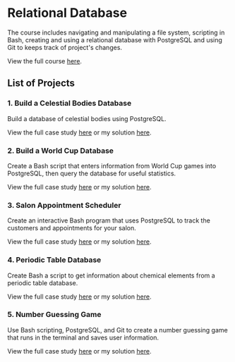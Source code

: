 # Relational Database
The course includes navigating and manipulating a file system, scripting in Bash, creating and using a relational database with PostgreSQL and using Git to keeps track of project's changes.

View the full course [here](https://www.freecodecamp.org/learn/relational-database/).

## List of Projects

### 1. Build a Celestial Bodies Database
Build a database of celestial bodies using PostgreSQL.

View the full case study [here](https://www.freecodecamp.org/learn/relational-database/build-a-celestial-bodies-database-project/build-a-celestial-bodies-database) or my solution [here](./1.%20Celestial%20Bodies%20Database/universe.sql).

### 2. Build a World Cup Database
Create a Bash script that enters information from World Cup games into PostgreSQL, then query the database for useful statistics.

View the full case study [here](https://www.freecodecamp.org/learn/relational-database/build-a-world-cup-database-project/build-a-world-cup-database) or my solution [here](./2.%20World%20Cup%20Database/).

### 3. Salon Appointment Scheduler
Create an interactive Bash program that uses PostgreSQL to track the customers and appointments for your salon.

View the full case study [here](https://www.freecodecamp.org/learn/relational-database/build-a-salon-appointment-scheduler-project/build-a-salon-appointment-scheduler) or my solution [here](./3.%20Salon%20Appointment%20Scheduler/).

### 4. Periodic Table Database
Create Bash a script to get information about chemical elements from a periodic table database.

View the full case study [here](https://www.freecodecamp.org/learn/relational-database/build-a-periodic-table-database-project/build-a-periodic-table-database) or my solution [here](./4.%20Periodic%20Table%20Database/).

### 5. Number Guessing Game
Use Bash scripting, PostgreSQL, and Git to create a number guessing game that runs in the terminal and saves user information.

View the full case study [here](https://www.freecodecamp.org/learn/relational-database/build-a-number-guessing-game-project/build-a-number-guessing-game) or my solution [here](./5.%20Number%20Guessing%20Game/).